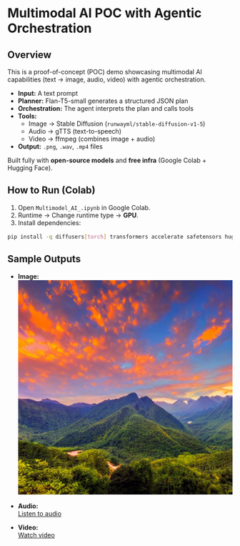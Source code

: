 
# Multimodal AI POC with Agentic Orchestration

##  Overview
This is a proof-of-concept (POC) demo showcasing multimodal AI capabilities (text → image, audio, video) with agentic orchestration.

- **Input:** A text prompt  
- **Planner:** Flan-T5-small generates a structured JSON plan  
- **Orchestration:** The agent interprets the plan and calls tools  
- **Tools:**
  - Image → Stable Diffusion (`runwayml/stable-diffusion-v1-5`)
  - Audio → gTTS (text-to-speech)
  - Video → ffmpeg (combines image + audio)
- **Output:** `.png`, `.wav`, `.mp4` files  

Built fully with **open-source models** and **free infra** (Google Colab + Hugging Face).

##  How to Run (Colab)
1. Open `Multimodel_AI_.ipynb` in Google Colab.  
2. Runtime → Change runtime type → **GPU**.  
3. Install dependencies:
```bash
pip install -q diffusers[torch] transformers accelerate safetensors huggingface_hub ffmpeg-python gTTS
```
##  Sample Outputs

- **Image:**  
  ![Sample Image](examples/test_image.png)

- **Audio:**  
  [ Listen to audio](examples/agent_audio.wav)

- **Video:**  
  [ Watch video](examples/agent_video.mp4)
